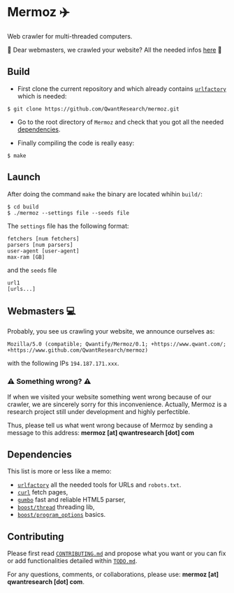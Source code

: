 # Mermoz :airplane:
Web crawler for multi-threaded computers.

:loudspeaker: Dear webmasters, we crawled your website? All the needed infos
[here](#webmasters-computer) :loudspeaker:

## Build
- First clone the current repository and which already contains
[`urlfactory`](https://www.github.com/QwantResearch/urlfactory) which is needed:
```
$ git clone https://github.com/QwantResearch/mermoz.git
```

- Go to the root directory of `Mermoz` and check that you got all the needed
[dependencies](#dependencies).

- Finally compiling the code is really easy:
```
$ make
```

## Launch
After doing the command `make` the binary are located whihin `build/`:
```
$ cd build
$ ./mermoz --settings file --seeds file
```

The `settings` file has the following format:
```
fetchers [num fetchers]
parsers [num parsers]
user-agent [user-agent]
max-ram [GB]
```
and the `seeds` file
```
url1
[urls...]
```

## Webmasters :computer:
Probably, you see us crawling your website, we announce ourselves as:
```
Mozilla/5.0 (compatible; Qwantify/Mermoz/0.1; +https://www.qwant.com/; +https://www.github.com/QwantResearch/mermoz)
```
with the following IPs `194.187.171.xxx`.

### :warning: Something wrong? :warning:
If when we visited your website something went wrong because of our crawler, we are sincerely sorry for
this inconvenience.
Actually, Mermoz is a research project still under development and highly perfectible. 

Thus, please tell us what went wrong because of Mermoz by sending a message to this address:
**mermoz [at] qwantresearch [dot] com**

## Dependencies
This list is more or less like a memo:
- [`urlfactory`](https://www.github.com/QwantResearch/urlfactory) all the needed tools for
  URLs and `robots.txt`.
- [`curl`](https://github.com/curl/curl) fetch pages,
- [`gumbo`](https://github.com/google/gumbo-parser) fast and reliable HTML5 parser,
- [`boost/thread`](https://www.boost.org/doc/libs/1_64_0/doc/html/thread.html) threading lib,
- [`boost/program_options`](https://www.boost.org/doc/libs/1_67_0/doc/html/program_options.html) basics.

## Contributing
Please first read [`CONTRIBUTING.md`](CONTRIBUTING.md) and propose what you want or you can fix or add functionalities detailed
within [`TODO.md`](TODO.md).

For any questions, comments, or collaborations, please use: **mermoz [at] qwantresearch [dot] com**.
